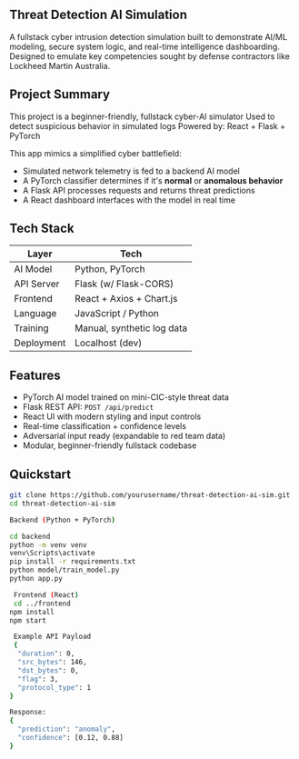 ## Threat Detection AI Simulation

A fullstack cyber intrusion detection simulation built to demonstrate AI/ML modeling, secure system logic, and real-time intelligence dashboarding. Designed to emulate key competencies sought by defense contractors like Lockheed Martin Australia.

## Project Summary

This project is a beginner-friendly, fullstack cyber-AI simulator
Used to detect suspicious behavior in simulated logs
Powered by: React + Flask + PyTorch

This app mimics a simplified cyber battlefield:  
- Simulated network telemetry is fed to a backend AI model  
- A PyTorch classifier determines if it's **normal** or **anomalous behavior**  
- A Flask API processes requests and returns threat predictions  
- A React dashboard interfaces with the model in real time

##  Tech Stack

| Layer       | Tech                          |
|-------------|-------------------------------|
| AI Model    | Python, PyTorch               |
| API Server  | Flask (w/ Flask-CORS)         |
| Frontend    | React + Axios + Chart.js      |
| Language    | JavaScript / Python           |
| Training    | Manual, synthetic log data    |
| Deployment  | Localhost (dev)               |

##  Features

-  PyTorch AI model trained on mini-CIC-style threat data  
-  Flask REST API: `POST /api/predict`  
-  React UI with modern styling and input controls  
-  Real-time classification + confidence levels  
-  Adversarial input ready (expandable to red team data)  
-  Modular, beginner-friendly fullstack codebase  

##  Quickstart

```bash
git clone https://github.com/yourusername/threat-detection-ai-sim.git
cd threat-detection-ai-sim

Backend (Python + PyTorch)

cd backend
python -m venv venv
venv\Scripts\activate
pip install -r requirements.txt
python model/train_model.py
python app.py

 Frontend (React)
 cd ../frontend
npm install
npm start

 Example API Payload
 {
  "duration": 0,
  "src_bytes": 146,
  "dst_bytes": 0,
  "flag": 3,
  "protocol_type": 1
}

Response:
{
  "prediction": "anomaly",
  "confidence": [0.12, 0.88]
}
